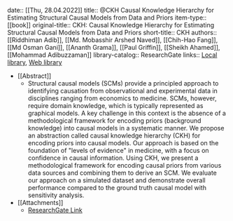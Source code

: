 date:: [[Thu, 28.04.2022]]
title:: @CKH Causal Knowledge Hierarchy for Estimating Structural Causal Models from Data and Priors
item-type:: [[book]]
original-title:: CKH: Causal Knowledge Hierarchy for Estimating Structural Causal Models from Data and Priors
short-title:: CKH
authors:: [[Riddhiman Adib]], [[Md. Mobasshir Arshed Naved]], [[Chih-Hao Fang]], [[Md Osman Gani]], [[Ananth Grama]], [[Paul Griffin]], [[Sheikh Ahamed]], [[Mohammad Adibuzzaman]]
library-catalog:: ResearchGate
links:: [Local library](zotero://select/library/items/RRBRDNZW), [Web library](https://www.zotero.org/users/6520516/items/RRBRDNZW)

- [[Abstract]]
	- Structural causal models (SCMs) provide a principled approach to identifying causation from observational and experimental data in disciplines ranging from economics to medicine. SCMs, however, require domain knowledge, which is typically represented as graphical models. A key challenge in this context is the absence of a methodological framework for encoding priors (background knowledge) into causal models in a systematic manner. We propose an abstraction called causal knowledge hierarchy (CKH) for encoding priors into causal models. Our approach is based on the foundation of "levels of evidence" in medicine, with a focus on confidence in causal information. Using CKH, we present a methodological framework for encoding causal priors from various data sources and combining them to derive an SCM. We evaluate our approach on a simulated dataset and demonstrate overall performance compared to the ground truth causal model with sensitivity analysis.
- [[Attachments]]
	- [ResearchGate Link](https://www.researchgate.net/publication/360311009_CKH_Causal_Knowledge_Hierarchy_for_Estimating_Structural_Causal_Models_from_Data_and_Priors)